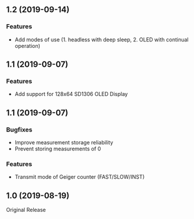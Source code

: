 ## 1.2 (2019-09-14)

### Features

 - Add modes of use (1. headless with deep sleep, 2. OLED with continual operation)


## 1.1 (2019-09-07)

### Features

 - Add support for 128x64 SD1306 OLED Display


## 1.1 (2019-09-07)

### Bugfixes

 - Improve measurement storage reliability
 - Prevent storing measurements of 0

### Features

 - Transmit mode of Geiger counter (FAST/SLOW/INST)


## 1.0 (2019-08-19)

Original Release